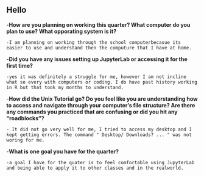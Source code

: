 
## Hello
-**How are you planning on working this quarter? What computer do you plan to use? What opporating system is it?**

    -I am planning on working through the school computerbecasue its easier to use and understand then the computure that I have at home. 

-**Did you have any issues setting up JupyterLab or accessing it for the first time?**

    -yes it was definitely a struggle for me, however I am not incline what so every with computers or coding. I do have past history working in R but that took my months to understand. 
    
-**How did the Unix Tutorial go? Do you feel like you are understanding how to access and navigate through your computer’s file structure? Are there any commands you practiced that are confusing or did you hit any “roadblocks”?**

    - It did not go very well for me, I tried to access my desktop and I kept getting errors. The command " Desktop/ Downloads? ... " was not woring for me. 
    
-**What is one goal you have for the quarter?**

    -a goal I have for the quater is to feel comfortable using JupyterLab and being able to apply it to other classes and in the realworld. 